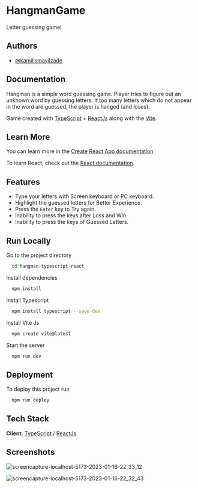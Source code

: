 
# HangmanGame

Letter guessing game!


## Authors

- [@kamilismayilzade](https://www.github.com/kamilismayilzade)


## Documentation

Hangman is a simple word guessing game. Player tries to figure out an unknown word by guessing letters. If too many letters which do not appear in the word are guessed, the player is hanged (and loses).


Game created with [TypeScript](https://www.typescriptlang.org/) + [ReactJs](https://reactjs.org/) along with the [Vite](https://vitejs.dev/guide/).

## Learn More

You can learn more in the [Create React App documentation](https://create-react-app.dev/docs/getting-started/)

To learn React, check out the [React documentation](https://reactjs.org/).
## Features

- Type your letters with Screen keyboard or PC keyboard.
- Highlight the guessed letters for Better Experience.
- Press the ``Enter`` key to Try again.
- Inability to press the keys after Loss and Win.
- Inability to press the keys of Guessed Letters.

## Run Locally


Go to the project directory

```bash
  cd hangman-typescript-react
```

Install dependencies

```bash
  npm install
```

Install Typescript

```bash
  npm install typescript --save-dev
```

Install Vite Js

```bash
  npm create vite@latest
```

Start the server

```bash
  npm run dev
```


## Deployment

To deploy this project run

```bash
  npm run deploy
```


## Tech Stack

**Client:** [TypeScript](https://www.typescriptlang.org/) / [ReactJs](https://reactjs.org/)




## Screenshots

![screencapture-localhost-5173-2023-01-16-22_33_12](https://user-images.githubusercontent.com/84046930/212769447-87069770-5ae2-4854-838c-9682c501bd11.png)

![screencapture-localhost-5173-2023-01-16-22_32_43](https://user-images.githubusercontent.com/84046930/212769664-75176eaa-99cc-441c-9331-df09f70f1ccb.png)



